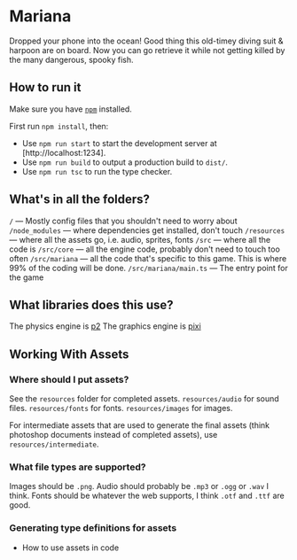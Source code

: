 # Mariana

Dropped your phone into the ocean! Good thing this old-timey diving suit & harpoon are on board. Now you can go retrieve it while not getting killed by the many dangerous, spooky fish.

## How to run it

Make sure you have [`npm`](https://www.npmjs.com/) installed.

First run `npm install`, then:

- Use `npm run start` to start the development server at [http://localhost:1234].
- Use `npm run build` to output a production build to `dist/`.
- Use `npm run tsc` to run the type checker.

## What's in all the folders?

`/` — Mostly config files that you shouldn't need to worry about
`/node_modules` — where dependencies get installed, don't touch
`/resources` — where all the assets go, i.e. audio, sprites, fonts
`/src` — where all the code is
`/src/core` — all the engine code, probably don't need to touch too often
`/src/mariana` — all the code that's specific to this game. This is where 99% of the coding will be done.
`/src/mariana/main.ts` — The entry point for the game

## What libraries does this use?

The physics engine is [p2](https://github.com/schteppe/p2.js)
The graphics engine is [pixi](https://github.com/pixijs/pixi.js)

## Working With Assets

### Where should I put assets?

See the `resources` folder for completed assets.
`resources/audio` for sound files.
`resources/fonts` for fonts.
`resources/images` for images.

For intermediate assets that are used to generate the final assets (think photoshop documents instead of completed assets), use `resources/intermediate`.

### What file types are supported?

Images should be `.png`.
Audio should probably be `.mp3` or `.ogg` or `.wav` I think.
Fonts should be whatever the web supports, I think `.otf` and `.ttf` are good.

### Generating type definitions for assets

- How to use assets in code
